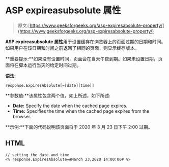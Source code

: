 # ASP expireasubsolute 属性

> 原文:[https://www.geeksforgeeks.org/asp-expiresabsolute-property/](https://www.geeksforgeeks.org/asp-expiresabsolute-property/)

**ASP expireasubsolute 属性**用于设置缓存在浏览器上的页面过期的日期和时间。如果用户在该日期和时间之前返回了相同的页面，则显示缓存版本。

**重要提示:**如果没有设置时间，页面会在当天午夜到期。如果未设置日期，页面将在脚本运行当天的给定时间过期。

**语法:**

```
response.ExpiresAbsolute[=[date][time]] 

```

**参数值:**该属性包含两个值，如上所述，如下所述:

*   **Date:** Specify the date when the cached page expires.
*   **Time:** Specifies the time when the cached page expires from the browser.

**示例:**下面的代码说明该页面将于 2020 年 3 月 23 日下午 2:00 过期。

## HTML

```
// setting the date and time 
<% response.ExpiresAbsolute=#March 23,2020 14:00:00# %>
```